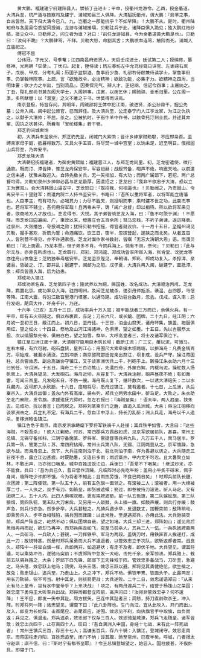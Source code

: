 <!-- { "loadSidebar": true } -->
        黄大鹏，福建建宁府建阳县人。崇祯丁丑进士；甲申，授衢州龙游令。乙酉，授金衢道。大清兵至，杭严道与按察司及建宁、浦城知县三人俱降。大清招抚衢州，谓大鹏：『鼎革之事，自古皆然。天下归大清今已八、九，岂衢之一郡能抗乎？不如早降』！大鹏不从。是时，衢州陆知府与各属县令悉望风投诚，龙游与浦城接壤，贝勒驻兵于此，诸降臣俱入跪见；独大鹏红袍纱帻，挺立众中。贝勒异之，问立者为谁？对曰：『前任龙游知县，今为金衢道黄大鹏是也』。贝勒曰：『汝何不跪』？大鹏肆骂，不拜。贝勒大怒，命割其舌；大鹏喷血连骂，触阶而死。浦城人立庙祀之。
        傅冠不屈
        公讳冠，字元父，号季菴；江西南昌府进贤人。天启壬戌进士，廷试第二人；授编修，纂修神、光两朝「实录」。丁忧归。起复，陞侍读；历左春坊左中允充经筵日讲官、左谕德右庶子。戊辰、甲戌，分考礼闱；历国子监祭酒、詹事府少詹、礼部右侍郎兼侍读学士，掌詹事府事、仍掌翰林院事。上疏，言『欲施政令，必治精神；欲致功能，必集才力。欲精神之四周，当明体要；欲才力之毕出，当别流品』。因奏保元气、辨人才、正纪纲、信诏令四事；上嘉纳之。丁丑，陞礼部尚书兼东阁大学士，入阁辨事。戊寅，以疾乞休；赐驰驿、金币归里。公在阁一季，多所献替；以「温室」之义不着之于书，世莫得而详焉。
        南京登极，特旨存问。其明年，闯贼部将王体中犯江南，破进贤，杀公孙鼎干，掘公先墓；公奔入闽。闽中起公原官，已而辞任。及大清兵至，公走泰宁门人江亨龙家，为江之仇执之，以献于大清帅；不屈，杀之。公被执时，于石牛羊中作书，以骸骨托汀州士民，并述其奔窜、囚执之状甚详。所着有「宝纶楼集」若干卷。
        郑芝豹闭城索饷
        初，大清兵未至泉州，郑芝豹先至，闭城门大索饷；皆计乡绅家财勒取，不应即枭首。至缚亲家母于庭，抵暮得数万。又具火手五百，将尽焚一城中宫室；以饷未足，迟至明日。俄报固山兵将至，乃奔安平。
        郑芝龙降大清
        大清朝招抚福建者，为御史黄熙胤；福建晋江人，与郑芝龙同里。初，芝龙密遣使，微行通款。既而汀、漳皆降，惟芝龙尚保安平，军容烜赫；战舰齐备，砲声不绝，响震天地。以前遣之信未通，犹豫未敢迎入。自恃先撤关兵，无一矢相加，有大功；而两广属部下，若招，两广总督可得。贝勒知泉州乡绅郭必昌与芝龙最厚，因遣招之；芝龙曰：『我非不欲忠于大清，恐以立王为罪耳』。会大清韩固山逼安平，芝龙怒曰：『既招我，何相逼也』！贝勒闻之，乃责固山，令离安平三十里驻军；而遣内院二人持书至安平，书略曰：『吾所以重将军者，以将军能立唐藩也。人臣事主，苟有可为，必竭其力；力尽不胜天，则投明而事，乘时建不世之功，此豪杰事也。若将军不辅立，吾何用将军哉！且两粤未平，铸「闽广总督」印以相待。所以欲将军来见者，欲商地方人才故也』。芝龙得书，大悦。其子弟皆劝芝龙入海，曰：『鱼不可脱于渊』！不愿降。而芝龙田园遍闽、广，秉政以来，增置庄仓五百余所；驽马恋栈，不听子弟谏，遂进降表。过泉州，大张播告，夸投诚之勋；犹持贝勒书招摇，得官者就议价。十一月十五日，至福州谒见贝勒，握手甚欢，折箭为誓；命酒痛饮。饮三日，夜半，忽拔营起，遂挟之而北矣。从者五百人，皆别营不得见，亦不许通家信。芝龙对面作家书数封，皆嘱「无忘大清朝大恩」语。而谓贝勒曰：『北上面君，乃龙本愿。但子弟多不肖，今拥兵海上，倘有不测，奈何』？贝勒曰：『此与尔无与，亦非吾所虑也』。芝龙既行，郑彩、郑鸿逵、郑成功皆率所部入海，张肯堂、沈犹龙等亦往舟山依鲁王；芝豹独奉母居安平。芝龙至京陛见，奉朝请。郑彩、郑成功复入，杀掠漳、泉诸县，皆破之、汀、邵并乱；据建宁，闽邮为之阻。戊子夏，大清兵再入闽，破建宁，直抵漳、泉；郑兵皆遁入海，后为边患。
        郑成功入镇江
        郑成功原名森，芝龙第四子也；隆武养以为嗣，赐国姓，改名成功。大清顺治丙戌，芝龙降，羁置北京。成功率众入海，驻四明州。及闻芝龙被杀，遂引舟师抵浙，袭温、台四郡，马信等降。江南大震，将沿江数百里港门填塞，以通马路。成功驻台数月，忽去。戊戌，谋入南；启行发砲，飓风大作，坏舟千计，乃还。
        十六年（己亥）五月十三日，成功率兵十万入寇；被甲能战者三万而已，余俱火兵。有一甲卒，即有五火卒随之。俱以布裹首，赤足；刀长六尺，或长鎗、团牌。二十九日，经江阴；六月初一至初三日，蔽江而上。初八日，至丹徒。十三日，泊金山祭天，诸舟环集，旗盖、袍服俱用红，望之如火；十四日，祭地及山河江海诸神，色俱黑，望之如墨。十五日，先以吉服祭太祖、次以缟服祭先帝，俱用白色，望之如雪。祭毕，大呼高皇者三，将士及诸军俱泣下。
        镇江至瓜洲江面十里，大清朝守臣用巨木筑长坝；截断江流；广三丈，覆以泥，可驰马。左右木栅，有穴可射。砲石盘铳，星列江心；用围尺大索牵接木坝两端，以拒海舟：凡费金钱百万。坝始成，被潮水涌涨，立刻冲断；南京部院郎廷佐亲出祭江，坝复成，设兵严守。操江蒋国柱、总兵管效忠、副总高谦协守镇江，又于谈家洲伏兵二千，列砲于上。新操江朱衣助六月十三曰到任，守瓜洲。十五日，海舟二千三百泊焦山，先遣四舟，外蒙白絮、内载乌泥，操舵数人扬帆而上。大清兵望见，大发砲石。海舟近坝，从容复下。大清兵注射，砲声昼夜不绝；有如轰雷，可闻三百里。凡发砲五日，不伤一艘。海舟既上复下，循环数次，一以诱大清砲矢；二以水兵藏内，近坝即入水砍断。十六日，度砲将尽，悉舟过镇江，莫有遏者。十七日，上瓜洲，从后寨杀入，大清兵出御；盖东门外有高岸，骑布列，郑兵立两旁水田中，斫马足，大败之。朱衣助坐北门察院，发令旗，求援淮抚亢得时。忽左右报曰：『海贼至矣』！语未毕，两人趋至，挟朱去。见成功，抚以善言；已而脱之。郑将刘某乘东门之胜，直追入瓜洲城，大杀；将沿江砲移向谈家洲击之，兵立札不定。有海兵二千，忽自江中浮上，持长刀乱斫；洲上兵走，海舟以千人追杀，复移洲砲击镇江。
        镇江告急于南京。南京发洪承畴麾下罗将军铁骑千人赴援；其兵铁甲如雪，大言曰：『这些海贼，不彀吾杀』！欲入江剿绝。时苏、常四郡兵方畏敌如虎，见京军欲居前队，甚喜。常州王总镇、无锡守备张科、江阴守备施某、罗将军、管提督等兵共九队，凡万五千人，而马居半。罗兵第一队，管第二队；苏、常四府拈阄，常州士兵第八队，无锡、江阴两营从之。京军憍躁，急欲与战。而海舟忽上、忽下，大兵驻南则泊于北、驻北则泊于南，佯为畏避以诱之。大兵随走三日夜不息，露立江边甚疲。时既酷暑，又连日多雨；雨后蒸热，甲内尤不可忍。且大暑聚立如林，不敢出声，马亦张口喘息。城中百姓送饭江边，兵谢曰：『吾辈不下咽矣』！继送炒米，亦不能食。兵曰：『吾为兵已久，昔日曾作流贼，凡临阵时必先吃牛粉；盖用小牛炙干研末，佩于身间，临阵吃少许即不饿。今为将者不知此；且雨热劳饿，不食已两日矣』！时郑兵前队长鎗，次团牌；第二阵倭铳。第一队五十人，前有五色旗一面领之。有滚被二人；滚被者，用一大棉被厚二寸，一人执之，双手有刀。如箭至，即张被遮候；箭过，即卷被持刀滚进，斫人马足。又有团牌二人。五十人内，此四人俱喫双粮。更有挨牌遮箭。前一队五色旗，第二队蜈蚣旗，第三队狼烟，第四队铳，第五队大刀末后。又另用一人敲鼓，头上插一旗。如鼓声缓，则兵行亦缓；鼓声急，则兵行亦急。然多步卒，大兵甚轻之。凡骑兵遇步卒，反退数丈，加鞭突前；敌阵稍动，即乘势杀入，步卒自相残陷，骑兵因而蹂躏：以此常胜。至是遇郑兵，亦用此法。大兵驰骑突前，郑兵严阵当之，屹然不动；俱以团牌自蔽，望之如堵。大兵三却三进，郑阵如山；遥见背后黑烟冉冉而起，欲却马再冲，而郑兵疾走如飞，突至马前杀人。其兵三人一伍，一兵执团牌蔽两人、一兵斫马、一兵砍人；甚锐，一刀挥铁甲、军马为两段。盖铸刀时，用铁匠百人挨递打，成此一刀；故锐特甚。然是时郑兵虽勇而大兵不遽退者，以管效忠立于次队，欲斩返却者耳。战良久，郑阵中一将举白旗一挥，兵即两开，如退避状；有走不及者，即伏于地。大兵望见，谓其将遁，可以乘势冲击，遂驰马突前；不虞郑阵中忽发一大砲，击死千余，余军惊溃。郑兵驰上，截前五队骑兵围之，大杀；罗部下白先锋、郎部下王先锋殁于阵。管效忠多备战马，刀斫至，急避之。马头落，效忠跃上他马；须臾，马头三落，效忠三跃以避。郑将见其勇健绝伦，欲生擒之，故免；败走银山，追兵至，乃走山上。久之冲下，郑兵不动。俱铁甲冑、铁面头子，止露两足；用长刀砍骑，锐不可当。射中其足，则拔箭更战；大兵遂败。二十二日，效忠遥语郑曰：『从来止有马上皇帝，岂有水中皇帝乎？上来决战』！顷之，有两舟渡兵二千，结营于杨篷山之菜园；效忠麾下勇将王大听率兵出战。郑将周都督立阵前，高声问曰：『汝得非管效忠乎？何不速降』！王不应，即发一矢中其趾。周方拔矢，已连中其趾者三；周怒，持刀直前砍杀王，冲入阵。时郑将列一阵；效忠望见，谓麾下曰：『此八卦阵也。生门向江，宜从此攻入，开门而出』。及入，即变为长蛇阵，击首尾应、击尾首应，遂围。效忠见不利，向执旗官手中取旗，自负而返；兵见之，俱退走。郑兵追杀，效忠部下仅存三百人。效忠驰至城濠，郑兵飞走随至，诸军皆散；效忠出兵四千，止存百四十人。叹曰：『吾自满洲入中国，身经十七战，未有此一阵死战者』！常州王镇兵三百，存三十七人；高谦五百兵，存八十骑：入镇江，登城闭守。效忠走南京。而蒋国柱走丹阳，百姓恐追至，闭门不纳；馁其腹，驰至常州，已夜半矣。呼城，门者报太守赵琪；琪不信，曰：『斯时宁有都爷至耶』？令王总镇登城望之，始启入。国柱疲甚，不俟卧具，即寝于门。
